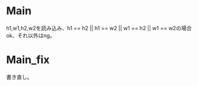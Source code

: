 # Main
h1,w1,h2,w2を読み込み、h1 == h2 || h1 == w2 || w1 == h2 || w1 == w2の場合ok、それ以外はng。

# Main\_fix
書き直し。

